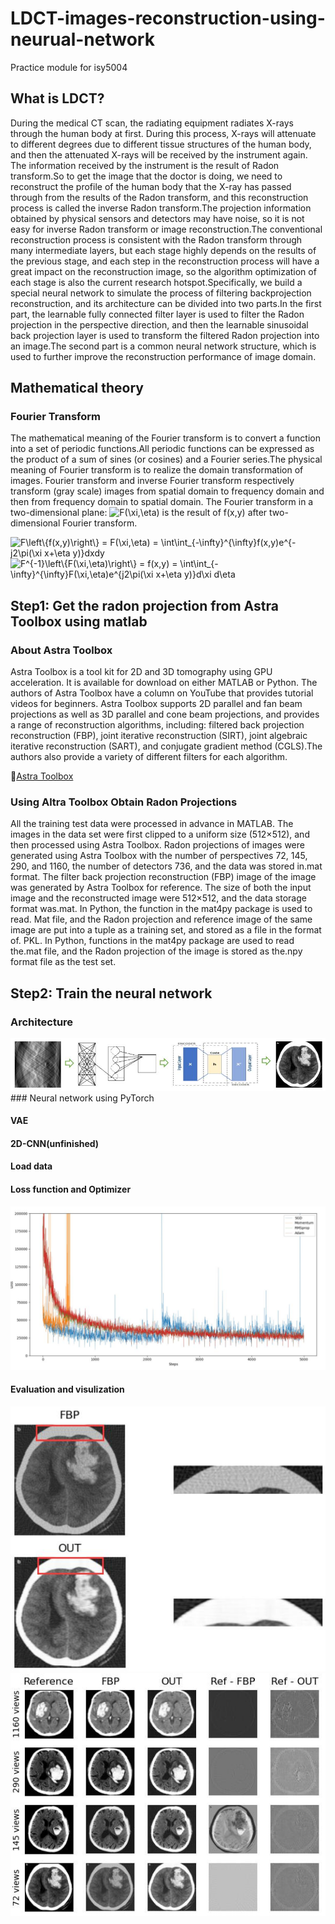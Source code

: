 # LDCT-images-reconstruction-using-neurual-network
Practice module for isy5004

## What is LDCT?
During the medical CT scan, the radiating equipment radiates X-rays through the human body at first. During this process, X-rays will attenuate to different degrees due to different tissue structures of the human body, and then the attenuated X-rays will be received by the instrument again. The information received by the instrument is the result of Radon transform.So to get the image that the doctor is doing, we need to reconstruct the profile of the human body that the X-ray has passed through from the results of the Radon transform, and this reconstruction process is called the inverse Radon transform.The projection information obtained by physical sensors and detectors may have noise, so it is not easy for inverse Radon transform or image reconstruction.The conventional reconstruction process is consistent with the Radon transform through many intermediate layers, but each stage highly depends on the results of the previous stage, and each step in the reconstruction process will have a great impact on the reconstruction image, so the algorithm optimization of each stage is also the current research hotspot.Specifically, we build a special neural network to simulate the process of filtering backprojection reconstruction, and its architecture can be divided into two parts.In the first part, the learnable fully connected filter layer is used to filter the Radon projection in the perspective direction, and then the learnable sinusoidal back projection layer is used to transform the filtered Radon projection into an image.The second part is a common neural network structure, which is used to further improve the reconstruction performance of image domain.

## Mathematical theory
### Fourier Transform
The mathematical meaning of the Fourier transform is to convert a function into a set of periodic functions.All periodic functions can be expressed as the product of a sum of sines (or cosines) and a Fourier series.The physical meaning of Fourier transform is to realize the domain transformation of images. Fourier transform and inverse Fourier transform respectively transform (gray scale) images from spatial domain to frequency domain and then from frequency domain to spatial domain.
The Fourier transform in a two-dimensional plane:
<img src="https://latex.codecogs.com/png.image?\dpi{110}&space;F(\xi,\eta)" title="F(\xi,\eta)" /> is the result of f(x,y) after two-dimensional Fourier transform.

<img src="https://latex.codecogs.com/png.image?\dpi{110}&space;F\left\{f(x,y)\right\}&space;&space;=&space;F(\xi,\eta)&space;=&space;\int\int_{-\infty}^{\infty}f(x,y)e^{-j2\pi(\xi&space;x&plus;\eta&space;y)}dxdy" title="F\left\{f(x,y)\right\} = F(\xi,\eta) = \int\int_{-\infty}^{\infty}f(x,y)e^{-j2\pi(\xi x+\eta y)}dxdy" />

<img src="https://latex.codecogs.com/png.image?\dpi{110}&space;F^{-1}\left\{F(\xi,\eta)\right\}&space;&space;=&space;f(x,y)&space;=&space;\int\int_{-\infty}^{\infty}F(\xi,\eta)e^{j2\pi(\xi&space;x&plus;\eta&space;y)}d\xi&space;d\eta" title="F^{-1}\left\{F(\xi,\eta)\right\} = f(x,y) = \int\int_{-\infty}^{\infty}F(\xi,\eta)e^{j2\pi(\xi x+\eta y)}d\xi d\eta" />


## Step1: Get the radon projection from Astra Toolbox using matlab
### About Astra Toolbox
Astra Toolbox is a tool kit for 2D and 3D tomography using GPU acceleration. It is available for download on either MATLAB or Python. The authors of Astra Toolbox have a column on YouTube that provides tutorial videos for beginners.
Astra Toolbox supports 2D parallel and fan beam projections as well as 3D parallel and cone beam projections, and provides a range of reconstruction algorithms, including: filtered back projection reconstruction (FBP), joint iterative reconstruction (SIRT), joint algebraic iterative reconstruction (SART), and conjugate gradient method (CGLS).The authors also provide a variety of different filters for each algorithm.

:rocket:[Astra Toolbox](https://www.youtube.com/channel/UCcnUlWuFeS9miMR_o8-6v3w/videos)
### Using Altra Toolbox Obtain Radon Projections
All the training test data were processed in advance in MATLAB. The images in the data set were first clipped to a uniform size (512×512), and then processed using Astra Toolbox.
Radon projections of images were generated using Astra Toolbox with the number of perspectives 72, 145, 290, and 1160, the number of detectors 736, and the data was stored in.mat format.
The filter back projection reconstruction (FBP) image of the image was generated by Astra Toolbox for reference. The size of both the input image and the reconstructed image were 512×512, and the data storage format was.mat.
In Python, the function in the mat4py package is used to read. Mat file, and the Radon projection and reference image of the same image are put into a tuple as a training set, and stored as a file in the format of. PKL.
In Python, functions in the mat4py package are used to read the.mat file, and the Radon projection of the image is stored as the.npy format file as the test set.

## Step2: Train the neural network

### Architecture
<div style="align: center">
<img src="https://github.com/kiwoopu-yc/LDCT-images-reconstruction-using-neurual-network/blob/main/Pics/archi.jpg"/>
</div>
### Neural network using PyTorch

#### VAE

#### 2D-CNN(unfinished)

#### Load data

#### Loss function and Optimizer

<div style="align: center">
<img src="https://github.com/kiwoopu-yc/LDCT-images-reconstruction-using-neurual-network/blob/main/Pics/optimizers.jpg"/>
</div>

#### Evaluation and visulization



<div style="align: center">
<img src="https://github.com/kiwoopu-yc/LDCT-images-reconstruction-using-neurual-network/blob/main/Pics/72view.jpg"/>
</div>



<div style="align: center">
<img src="https://github.com/kiwoopu-yc/LDCT-images-reconstruction-using-neurual-network/blob/main/Pics/all.jpg"/>
</div>


